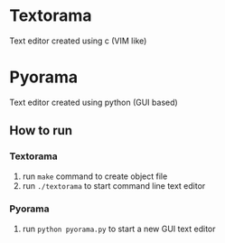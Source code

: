 # Textorama
Text editor created using c (VIM like)

# Pyorama
Text editor created using python (GUI based)

## How to run
### Textorama
1. run `make` command to create object file
2. run `./textorama` to start command line text editor

### Pyorama
1. run `python pyorama.py` to start a new GUI text editor